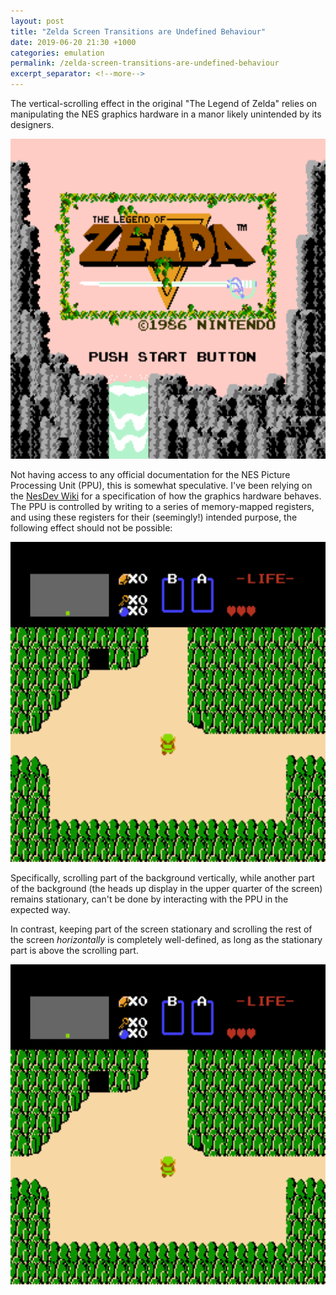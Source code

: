 ```yaml
---
layout: post
title: "Zelda Screen Transitions are Undefined Behaviour"
date: 2019-06-20 21:30 +1000
categories: emulation
permalink: /zelda-screen-transitions-are-undefined-behaviour
excerpt_separator: <!--more-->
---
```

<style>
.nes-screenshot img {
    width: 512px;
    height: 512px;
    image-rendering: crisp-edges;
}
</style>

The vertical-scrolling effect in the original "The Legend of Zelda" relies on
manipulating the NES graphics hardware in a manor likely unintended by its
designers.

<div class="nes-screenshot">
<img src="/images/zelda-screen-transitions-are-undefined-behaviour/title.png">
</div>

Not having access to any official documentation for the NES Picture Processing Unit
(PPU), this is somewhat speculative. I've been relying on the
[NesDev Wiki](https://wiki.nesdev.com/w/index.php/PPU) for a specification of how
the graphics hardware behaves. The PPU is controlled by writing to a series of memory-mapped
registers, and using these registers for their (seemingly!) intended purpose,
the following effect should not be possible:

<!--more-->

<div class="nes-screenshot">
<img src="/images/zelda-screen-transitions-are-undefined-behaviour/example.gif">
</div>

Specifically, scrolling part of the background vertically, while another part of the background
(the heads up display in the upper quarter of the screen) remains stationary, can't be done by
interacting with the PPU in the expected way.

In contrast, keeping part of the screen stationary and scrolling the rest of the screen *horizontally* is
completely well-defined, as long as the stationary part is above the scrolling part.

<div class="nes-screenshot">
<img src="/images/zelda-screen-transitions-are-undefined-behaviour/horizontal-scrolling.gif">
</div>


